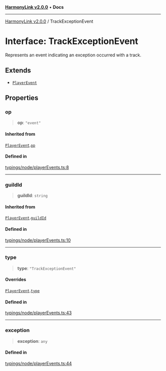 [**HarmonyLink v2.0.0**](../README.md) • **Docs**

***

[HarmonyLink v2.0.0](../globals.md) / TrackExceptionEvent

# Interface: TrackExceptionEvent

Represents an event indicating an exception occurred with a track.

## Extends

- [`PlayerEvent`](PlayerEvent.md)

## Properties

### op

> **op**: `"event"`

#### Inherited from

[`PlayerEvent`](PlayerEvent.md).[`op`](PlayerEvent.md#op)

#### Defined in

[typings/node/playerEvents.ts:8](https://github.com/Joniii11/HarmonyLink/blob/master/src/typings/node/playerEvents.ts#L8)

***

### guildId

> **guildId**: `string`

#### Inherited from

[`PlayerEvent`](PlayerEvent.md).[`guildId`](PlayerEvent.md#guildid)

#### Defined in

[typings/node/playerEvents.ts:10](https://github.com/Joniii11/HarmonyLink/blob/master/src/typings/node/playerEvents.ts#L10)

***

### type

> **type**: `"TrackExceptionEvent"`

#### Overrides

[`PlayerEvent`](PlayerEvent.md).[`type`](PlayerEvent.md#type)

#### Defined in

[typings/node/playerEvents.ts:43](https://github.com/Joniii11/HarmonyLink/blob/master/src/typings/node/playerEvents.ts#L43)

***

### exception

> **exception**: `any`

#### Defined in

[typings/node/playerEvents.ts:44](https://github.com/Joniii11/HarmonyLink/blob/master/src/typings/node/playerEvents.ts#L44)

